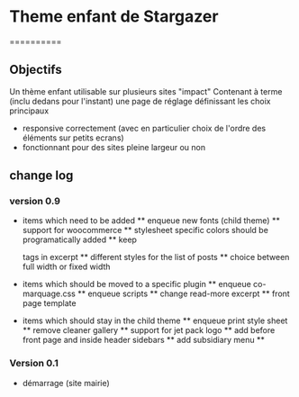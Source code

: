 # Theme enfant de Stargazer 
==========
## Objectifs
Un thème enfant utilisable sur plusieurs sites "impact"
Contenant à terme (inclu dedans pour l'instant) une page de réglage définissant les choix principaux

* responsive correctement (avec en particulier choix de l'ordre des éléments sur petits ecrans)
* fonctionnant pour des sites pleine largeur ou non

## change log

### version 0.9
* items which need to be added 
** enqueue new fonts (child theme)
** support for woocommerce
** stylesheet specific colors should be programatically added
** keep <p> tags in excerpt
** different styles for the list of posts
** choice between full width or fixed width

* items which should be moved to a specific plugin
** enqueue co-marquage.css
** enqueue scripts
** change read-more excerpt
** front page template

* items which should stay in the child theme
** enqueue print style sheet
** remove cleaner gallery
** support for jet pack logo
** add before front page and inside header sidebars
** add subsidiary menu 
** 


### Version 0.1 
* démarrage (site mairie)

